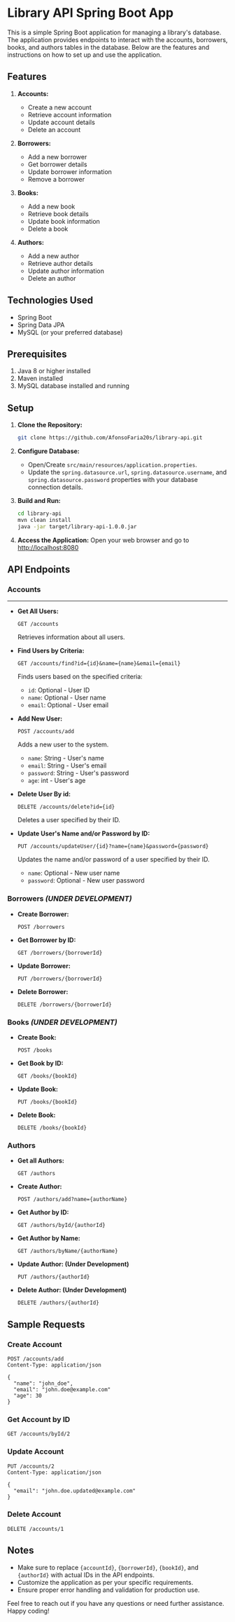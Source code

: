 # Library API Spring Boot App

This is a simple Spring Boot application for managing a library's database. The application provides endpoints to interact with the accounts, borrowers, books, and authors tables in the database. Below are the features and instructions on how to set up and use the application.

## Features

1. **Accounts:**
   - Create a new account
   - Retrieve account information
   - Update account details
   - Delete an account

2. **Borrowers:**
   - Add a new borrower
   - Get borrower details
   - Update borrower information
   - Remove a borrower

3. **Books:**
   - Add a new book
   - Retrieve book details
   - Update book information
   - Delete a book

4. **Authors:**
   - Add a new author
   - Retrieve author details
   - Update author information
   - Delete an author

## Technologies Used

- Spring Boot
- Spring Data JPA
- MySQL (or your preferred database)

## Prerequisites

1. Java 8 or higher installed
2. Maven installed
3. MySQL database installed and running

## Setup

1. **Clone the Repository:**
   ```bash
   git clone https://github.com/AfonsoFaria20s/library-api.git
   ```

2. **Configure Database:**
   - Open/Create `src/main/resources/application.properties`.
   - Update the `spring.datasource.url`, `spring.datasource.username`, and `spring.datasource.password` properties with your database connection details.

3. **Build and Run:**
   ```bash
   cd library-api
   mvn clean install
   java -jar target/library-api-1.0.0.jar
   ```

4. **Access the Application:**
   Open your web browser and go to [http://localhost:8080](http://localhost:8080)

## API Endpoints

### Accounts

---

- **Get All Users:**
  ```http
  GET /accounts
  ```

  Retrieves information about all users.

- **Find Users by Criteria:**
  ```http
  GET /accounts/find?id={id}&name={name}&email={email}
  ```

  Finds users based on the specified criteria:
    - `id`: Optional - User ID
    - `name`: Optional - User name
    - `email`: Optional - User email

- **Add New User:**
  ```http
  POST /accounts/add
  ```

  Adds a new user to the system.
    - `name`: String - User's name
    - `email`: String - User's email
    - `password`: String - User's password
    - `age`: int - User's age

- **Delete User By id:**
  ```http
  DELETE /accounts/delete?id={id}
  ```

  Deletes a user specified by their ID.

- **Update User's Name and/or Password by ID:**
  ```http
  PUT /accounts/updateUser/{id}?name={name}&password={password}
  ```

  Updates the name and/or password of a user specified by their ID.
    - `name`: Optional - New user name
    - `password`: Optional - New user password

### Borrowers _(UNDER DEVELOPMENT)_

- **Create Borrower:**
  ```http
  POST /borrowers
  ```

- **Get Borrower by ID:**
  ```http
  GET /borrowers/{borrowerId}
  ```

- **Update Borrower:**
  ```http
  PUT /borrowers/{borrowerId}
  ```

- **Delete Borrower:**
  ```http
  DELETE /borrowers/{borrowerId}
  ```

### Books _(UNDER DEVELOPMENT)_

- **Create Book:**
  ```http
  POST /books
  ```

- **Get Book by ID:**
  ```http
  GET /books/{bookId}
  ```

- **Update Book:**
  ```http
  PUT /books/{bookId}
  ```

- **Delete Book:**
  ```http
  DELETE /books/{bookId}
  ```

### Authors

- **Get all Authors:**
  ```http
  GET /authors
  ```

- **Create Author:**
  ```http
  POST /authors/add?name={authorName}
  ```

- **Get Author by ID:**
  ```http
  GET /authors/byId/{authorId}
  ```

- **Get Author by Name:**
  ```http
  GET /authors/byName/{authorName}
  ```

- **Update Author: (Under Development)**
  ```http
  PUT /authors/{authorId}
  ```

- **Delete Author: (Under Development)**
  ```http
  DELETE /authors/{authorId}
  ```

## Sample Requests

### Create Account

```http
POST /accounts/add
Content-Type: application/json

{
  "name": "john_doe",
  "email": "john.doe@example.com"
  "age": 30
}
```

### Get Account by ID

```http
GET /accounts/byId/2
```

### Update Account

```http
PUT /accounts/2
Content-Type: application/json

{
  "email": "john.doe.updated@example.com"
}
```

### Delete Account

```http
DELETE /accounts/1
```

## Notes

- Make sure to replace `{accountId}`, `{borrowerId}`, `{bookId}`, and `{authorId}` with actual IDs in the API endpoints.
- Customize the application as per your specific requirements.
- Ensure proper error handling and validation for production use.

Feel free to reach out if you have any questions or need further assistance. Happy coding!
